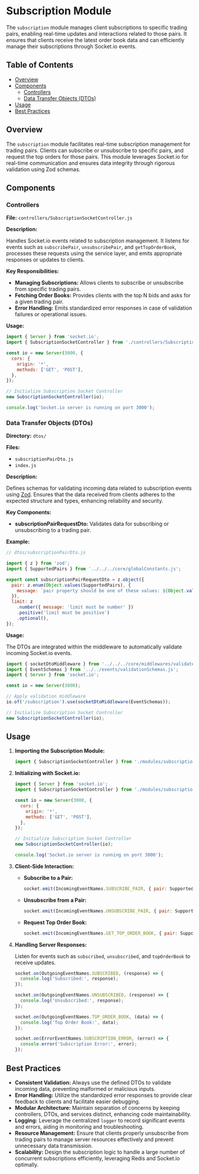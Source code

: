 # Subscription Module

The `subscription` module manages client subscriptions to specific trading pairs, enabling real-time updates and interactions related to those pairs. It ensures that clients receive the latest order book data and can efficiently manage their subscriptions through Socket.io events.

## Table of Contents

- [Overview](#overview)
- [Components](#components)
  - [Controllers](#controllers)
  - [Data Transfer Objects (DTOs)](#data-transfer-objects-dtos)
- [Usage](#usage)
- [Best Practices](#best-practices)

## Overview

The `subscription` module facilitates real-time subscription management for trading pairs. Clients can subscribe or unsubscribe to specific pairs, and request the top orders for those pairs. This module leverages Socket.io for real-time communication and ensures data integrity through rigorous validation using Zod schemas.

## Components

### Controllers

**File:** `controllers/SubscriptionSocketController.js`

**Description:**

Handles Socket.io events related to subscription management. It listens for events such as `subscribePair`, `unsubscribePair`, and `getTopOrderBook`, processes these requests using the service layer, and emits appropriate responses or updates to clients.

**Key Responsibilities:**

- **Managing Subscriptions:** Allows clients to subscribe or unsubscribe from specific trading pairs.
- **Fetching Order Books:** Provides clients with the top N bids and asks for a given trading pair.
- **Error Handling:** Emits standardized error responses in case of validation failures or operational issues.

**Usage:**

```javascript
import { Server } from 'socket.io';
import { SubscriptionSocketController } from './controllers/SubscriptionSocketController.js';

const io = new Server(3000, {
  cors: {
    origin: '*',
    methods: ['GET', 'POST'],
  },
});

// Initialize Subscription Socket Controller
new SubscriptionSocketController(io);

console.log('Socket.io server is running on port 3000');
```

### Data Transfer Objects (DTOs)

**Directory:** `dtos/`

**Files:**

- `subscriptionPairDto.js`
- `index.js`

**Description:**

Defines schemas for validating incoming data related to subscription events using [Zod](https://github.com/colinhacks/zod). Ensures that the data received from clients adheres to the expected structure and types, enhancing reliability and security.

**Key Components:**

- **subscriptionPairRequestDto:** Validates data for subscribing or unsubscribing to a trading pair.

**Example:**

```javascript
// dtos/subscriptionPairDto.js

import { z } from 'zod';
import { SupportedPairs } from '../../../core/globalConstants.js';

export const subscriptionPairRequestDto = z.object({
  pair: z.enum(Object.values(SupportedPairs), {
    message: `pair property should be one of these values: ${Object.values(SupportedPairs)}`,
  }),
  limit: z
    .number({ message: 'limit must be number' })
    .positive('limit must be positive')
    .optional(),
});
```

**Usage:**

The DTOs are integrated within the middleware to automatically validate incoming Socket.io events.

```javascript
import { socketDtoMiddleware } from '../../../core/middlewares/validateSocket.js';
import { EventSchemas } from '../../events/validationSchemas.js';
import { Server } from 'socket.io';

const io = new Server(3000);

// Apply validation middleware
io.of('/subscription').use(socketDtoMiddleware(EventSchemas));

// Initialize Subscription Socket Controller
new SubscriptionSocketController(io);
```

## Usage

1. **Importing the Subscription Module:**

   ```javascript
   import { SubscriptionSocketController } from './modules/subscription/controllers/SubscriptionSocketController.js';
   ```

2. **Initializing with Socket.io:**

   ```javascript
   import { Server } from 'socket.io';
   import { SubscriptionSocketController } from './modules/subscription/controllers/SubscriptionSocketController.js';
   
   const io = new Server(3000, {
     cors: {
       origin: '*',
       methods: ['GET', 'POST'],
     },
   });
   
   // Initialize Subscription Socket Controller
   new SubscriptionSocketController(io);
   
   console.log('Socket.io server is running on port 3000');
   ```

3. **Client-Side Interaction:**

   - **Subscribe to a Pair:**

     ```javascript
     socket.emit(IncomingEventNames.SUBSCRIBE_PAIR, { pair: SupportedPairs.BTC_USD, limit: 10 });
     ```

   - **Unsubscribe from a Pair:**

     ```javascript
     socket.emit(IncomingEventNames.UNSUBSCRIBE_PAIR, { pair: SupportedPairs.BTC_USD });
     ```

   - **Request Top Order Book:**

     ```javascript
     socket.emit(IncomingEventNames.GET_TOP_ORDER_BOOK, { pair: SupportedPairs.BTC_USD, limit: 5 });
     ```

4. **Handling Server Responses:**

   Listen for events such as `subscribed`, `unsubscribed`, and `topOrderBook` to receive updates.

   ```javascript
   socket.on(OutgoingEventNames.SUBSCRIBED, (response) => {
     console.log('Subscribed:', response);
   });
   
   socket.on(OutgoingEventNames.UNSUBSCRIBED, (response) => {
     console.log('Unsubscribed:', response);
   });
   
   socket.on(OutgoingEventNames.TOP_ORDER_BOOK, (data) => {
     console.log('Top Order Book:', data);
   });
   
   socket.on(ErrorEventNames.SUBSCRIPTION_ERROR, (error) => {
     console.error('Subscription Error:', error);
   });
   ```

## Best Practices

- **Consistent Validation:** Always use the defined DTOs to validate incoming data, preventing malformed or malicious inputs.
- **Error Handling:** Utilize the standardized error responses to provide clear feedback to clients and facilitate easier debugging.
- **Modular Architecture:** Maintain separation of concerns by keeping controllers, DTOs, and services distinct, enhancing code maintainability.
- **Logging:** Leverage the centralized `logger` to record significant events and errors, aiding in monitoring and troubleshooting.
- **Resource Management:** Ensure that clients properly unsubscribe from trading pairs to manage server resources effectively and prevent unnecessary data transmission.
- **Scalability:** Design the subscription logic to handle a large number of concurrent subscriptions efficiently, leveraging Redis and Socket.io optimally.
